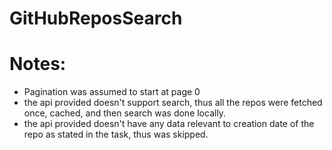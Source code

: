 # GitHubReposSearch

# Notes:
- Pagination was assumed to start at page 0
- the api provided doesn't support search, thus all the repos were fetched once, cached, and then search was done locally.
- the api provided doesn't have any data relevant to creation date of the repo as stated in the task, thus was skipped.
